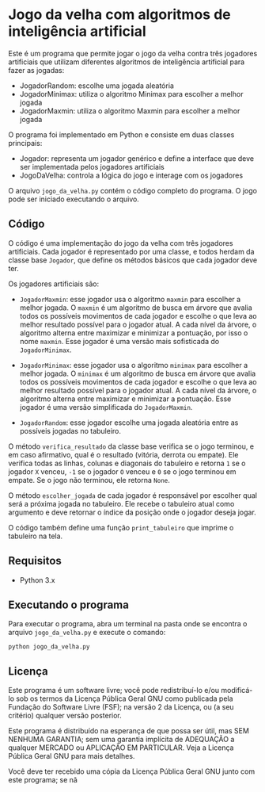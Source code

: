 #  Jogo da velha com algoritmos de inteligência artificial

Este é um programa que permite jogar o jogo da velha contra três jogadores artificiais que utilizam diferentes algoritmos de inteligência artificial para fazer as jogadas:

 - JogadorRandom: escolhe uma jogada aleatória
 - JogadorMinimax: utiliza o algoritmo Minimax para escolher a melhor jogada
 - JogadorMaxmin: utiliza o algoritmo Maxmin para escolher a melhor jogada
 
O programa foi implementado em Python e consiste em duas classes principais:

-   Jogador: representa um jogador genérico e define a interface que deve ser implementada pelos jogadores artificiais
-   JogoDaVelha: controla a lógica do jogo e interage com os jogadores

O arquivo `jogo_da_velha.py` contém o código completo do programa. O jogo pode ser iniciado executando o arquivo.
## Código
O código é uma implementação do jogo da velha com três jogadores artificiais. Cada jogador é representado por uma classe, e todos herdam da classe base `Jogador`, que define os métodos básicos que cada jogador deve ter.

Os jogadores artificiais são:

-   `JogadorMaxmin`: esse jogador usa o algoritmo `maxmin` para escolher a melhor jogada. O `maxmin` é um algoritmo de busca em árvore que avalia todos os possíveis movimentos de cada jogador e escolhe o que leva ao melhor resultado possível para o jogador atual. A cada nível da árvore, o algoritmo alterna entre maximizar e minimizar a pontuação, por isso o nome `maxmin`. Esse jogador é uma versão mais sofisticada do `JogadorMinimax`.
    
-   `JogadorMinimax`: esse jogador usa o algoritmo `minimax` para escolher a melhor jogada. O `minimax` é um algoritmo de busca em árvore que avalia todos os possíveis movimentos de cada jogador e escolhe o que leva ao melhor resultado possível para o jogador atual. A cada nível da árvore, o algoritmo alterna entre maximizar e minimizar a pontuação. Esse jogador é uma versão simplificada do `JogadorMaxmin`.
    
-   `JogadorRandom`: esse jogador escolhe uma jogada aleatória entre as possíveis jogadas no tabuleiro.
    

O método `verifica_resultado` da classe base verifica se o jogo terminou, e em caso afirmativo, qual é o resultado (vitória, derrota ou empate). Ele verifica todas as linhas, colunas e diagonais do tabuleiro e retorna `1` se o jogador `X` venceu, `-1` se o jogador `O` venceu e `0` se o jogo terminou em empate. Se o jogo não terminou, ele retorna `None`.

O método `escolher_jogada` de cada jogador é responsável por escolher qual será a próxima jogada no tabuleiro. Ele recebe o tabuleiro atual como argumento e deve retornar o índice da posição onde o jogador deseja jogar.

O código também define uma função `print_tabuleiro` que imprime o tabuleiro na tela.

## Requisitos

-   Python 3.x

## Executando o programa

Para executar o programa, abra um terminal na pasta onde se encontra o arquivo `jogo_da_velha.py` e execute o comando:

   
    
    python jogo_da_velha.py 
    
    

## Licença

Este programa é um software livre; você pode redistribuí-lo e/ou modificá-lo sob os termos da Licença Pública Geral GNU como publicada pela Fundação do Software Livre (FSF); na versão 2 da Licença, ou (a seu critério) qualquer versão posterior.

Este programa é distribuído na esperança de que possa ser útil, mas SEM NENHUMA GARANTIA; sem uma garantia implícita de ADEQUAÇÃO a qualquer MERCADO ou APLICAÇÃO EM PARTICULAR. Veja a Licença Pública Geral GNU para mais detalhes.

Você deve ter recebido uma cópia da Licença Pública Geral GNU junto com este programa; se nã
